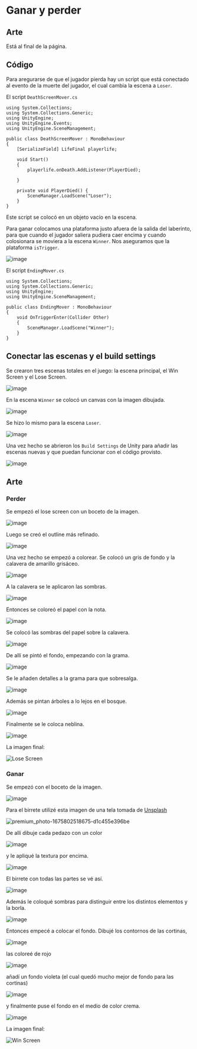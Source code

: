 # Ganar y perder

## Arte

Está al final de la página.

## Código

Para aregurarse de que el jugador pierda hay un script que está conectado al evento de la muerte del jugador, el cual cambia la escena a `Loser`.

El script `DeathScreenMover.cs`
```
using System.Collections;
using System.Collections.Generic;
using UnityEngine;
using UnityEngine.Events;
using UnityEngine.SceneManagement;

public class DeathScreenMover : MonoBehaviour
{
    [SerializeField] LifeFinal playerlife;

    void Start()
    {
        playerlife.onDeath.AddListener(PlayerDied);

    }

    private void PlayerDied() {
        SceneManager.LoadScene("Loser");
    }
}
```

Este script se colocó en un objeto vacío en la escena.

Para ganar colocamos una plataforma justo afuera de la salida del laberinto, para que cuando el jugador saliera pudiera caer encima y cuando colosionara se moviera a la escena `Winner`. Nos aseguramos que la plataforma `isTrigger`.

![image](https://github.com/user-attachments/assets/c20cd67c-d02f-48e0-a2d5-0bc31515a93e)


El script `EndingMover.cs`
```
using System.Collections;
using System.Collections.Generic;
using UnityEngine;
using UnityEngine.SceneManagement;

public class EndingMover : MonoBehaviour
{
    void OnTriggerEnter(Collider Other)
    {
        SceneManager.LoadScene("Winner");
    }
}
```

## Conectar las escenas y el build settings

Se crearon tres escenas totales en el juego: la escena principal, el Win Screen y el Lose Screen.

![image](https://github.com/user-attachments/assets/d2dbe915-9c5b-492b-9bc6-b2b0ee867865)

En la escena `Winner` se colocó un canvas con la imagen dibujada.

![image](https://github.com/user-attachments/assets/deec1d66-f475-4621-8877-e9f36b1a001f)

Se hizo lo mismo para la escena `Loser`.

![image](https://github.com/user-attachments/assets/e14a08f5-8015-4006-9935-fe0a0667f29d)

Una vez hecho se abrieron los `Build Settings` de Unity para añadir las escenas nuevas y que puedan funcionar con el código provisto.

![image](https://github.com/user-attachments/assets/6b15186f-fc1c-4d87-834e-44bd4ccb8316)

## Arte

### Perder

Se empezó el lose screen con un boceto de la imagen.

![image](https://github.com/user-attachments/assets/ac34dfb8-3fe1-4a23-8498-ee3faefceae5)

Luego se creó el outline más refinado.

![image](https://github.com/user-attachments/assets/8b606dba-6c9f-4756-b882-acb5ba2d2e23)

Una vez hecho se empezó a colorear. Se colocó un gris de fondo y la calavera de amarillo grisáceo.

![image](https://github.com/user-attachments/assets/aa628bee-03e5-4419-aeec-8b77323ec490)

A la calavera se le aplicaron las sombras.

![image](https://github.com/user-attachments/assets/8d1a6d29-8904-4518-8cfc-b8f216eed11e)

Entonces se coloreó el papel con la nota.

![image](https://github.com/user-attachments/assets/4f62e7cd-dbab-4ee7-a5ee-889c5da62d81)

Se colocó las sombras del papel sobre la calavera.

![image](https://github.com/user-attachments/assets/14b4a333-acfc-4af3-bf95-8cec0d38b54d)

De allí se pintó el fondo, empezando con la grama.

![image](https://github.com/user-attachments/assets/bb8915fb-8334-483b-aa8c-791d86e1a36c)

Se le añaden detalles a la grama para que sobresalga.

![image](https://github.com/user-attachments/assets/df92b4a9-9ac7-44be-a9cb-fa15a1ac09ed)

Además se pintan árboles a lo lejos en el bosque.

![image](https://github.com/user-attachments/assets/7027db32-7eaa-4016-a8ee-9b563b2dbf7b)

Finalmente se le coloca neblina.

![image](https://github.com/user-attachments/assets/e863f2c2-fdc0-42c4-bfce-2003273093f7)

La imagen final:

![Lose Screen](https://github.com/user-attachments/assets/9f3617c9-21b9-4080-a7f3-950210a9b95c)

### Ganar

Se empezó con el boceto de la imagen.

![image](https://github.com/user-attachments/assets/a713da3e-49ae-4e35-aa9c-2a6fc51e677a)

Para el birrete utilizé esta imagen de una tela tomada de [Unsplash](https://unsplash.com/)

![premium_photo-1675802518675-d1c455e396be](https://github.com/user-attachments/assets/096711e8-efca-42f9-bbba-4cd775ffcb64)

De allí dibuje cada pedazo con un color

![image](https://github.com/user-attachments/assets/23efe358-ff73-4832-8072-35c31663d7a1)

y le apliqué la textura por encima.

![image](https://github.com/user-attachments/assets/d72c013a-9eb9-49b0-8924-25a6609de05b)

El birrete con todas las partes se vé así.

![image](https://github.com/user-attachments/assets/1646d6e4-1062-464d-bd4a-a9fc0d8026c0)

Además le coloqué sombras para distinguir entre los distintos elementos y la borla.

![image](https://github.com/user-attachments/assets/a5c7e600-f1ed-4cfb-9ee8-871d9b723272)

Entonces empecé a colocar el fondo. Dibujé los contornos de las cortinas,

![image](https://github.com/user-attachments/assets/a54df160-ed13-46bb-a7b5-d4637b72ee83)

las coloreé de rojo

![image](https://github.com/user-attachments/assets/d9ea2130-abd9-4449-9341-0459a824c4cc)

añadí un fondo violeta (el cual quedó mucho mejor de fondo para las cortinas)

![image](https://github.com/user-attachments/assets/104f8dfc-e85c-4c9a-9201-67d2c27e9cf8)

y finalmente puse el fondo en el medio de color crema.

![image](https://github.com/user-attachments/assets/922a25b7-92b4-4abd-be65-17e0b623afc3)

La imagen final:

![Win Screen](https://github.com/user-attachments/assets/5ebb417d-6c0f-4f68-9345-4ecc9cfe8448)

